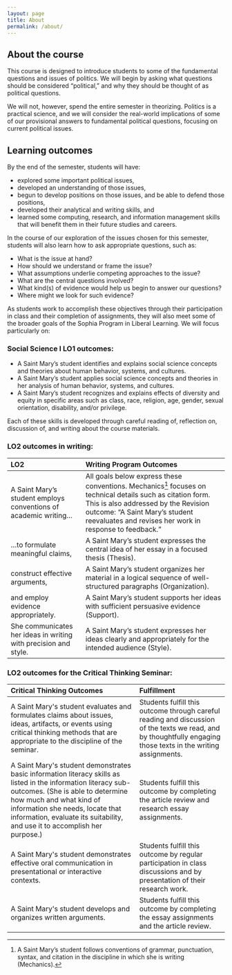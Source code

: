 ```yaml
---
layout: page
title: About
permalink: /about/
---
```


## About the course

This course is designed to introduce students to some of the fundamental questions and issues of politics. We will begin by asking what questions should be considered “political,” and why they should be thought of as political questions.

We will not, however, spend the entire semester in theorizing. Politics is a practical science, and we will consider the real-world implications of some of our provisional answers to fundamental political questions, focusing on current political issues.

## Learning outcomes

By the end of the semester, students will have:
* explored some important political issues,
* developed an understanding of those issues,
* begun to develop positions on those issues, and be able to defend those positions,
* developed their analytical and writing skills, and
* learned some computing, research, and information management skills that will benefit them in their future studies and careers.

In the course of our exploration of the issues chosen for this semester, students will also learn how to ask appropriate questions, such as:
* What is the issue at hand?
* How should we understand or frame the issue?
* What assumptions underlie competing approaches to the issue?
* What are the central questions involved?
* What kind(s) of evidence would help us begin to answer our questions?
* Where might we look for such evidence?

As students work to accomplish these objectives through their participation in class and their completion of assignments, they will also meet some of the broader goals of the Sophia Program in Liberal Learning. We will focus particularly on:

### Social Science I LO1 outcomes:
* A Saint Mary’s student identifies and explains social science concepts and theories about human behavior, systems, and cultures.
* A Saint Mary’s student applies social science concepts and theories in her analysis of human behavior, systems, and cultures.
* A Saint Mary’s student recognizes and explains effects of diversity and equity in specific areas such as class, race, religion, age, gender, sexual orientation, disability, and/or privilege.

Each of these skills is developed through careful reading of, reflection on, discussion of, and writing about the course materials.

### LO2 outcomes in writing:

|**LO2**|**Writing Program Outcomes**|
|:-----|:-----|
| A Saint Mary’s student employs conventions of academic writing…| All goals below express these conventions. Mechanics[^1]  focuses on technical details such as citation form. This is also addressed by the Revision outcome: “A Saint Mary’s student reevaluates and revises her work in response to feedback.”|
| …to formulate meaningful claims,| A Saint Mary’s student expresses the central idea of her essay in a focused thesis (Thesis).|
| construct effective arguments,| A Saint Mary’s student organizes her material in a logical sequence of well-structured paragraphs (Organization).|
| and employ evidence appropriately.| A Saint Mary’s student supports her ideas with sufficient persuasive evidence (Support).|
| She communicates her ideas in writing with precision and style.| A Saint Mary’s student expresses her ideas clearly and appropriately for the intended audience (Style).|

### LO2 outcomes for the Critical Thinking Seminar:

|**Critical Thinking Outcomes**|**Fulfillment**|
|:--|:--|
| A Saint Mary's student evaluates and formulates claims about issues, ideas, artifacts, or events using critical thinking methods that are appropriate to the discipline of the seminar.| Students fulfill this outcome through careful reading and discussion of the texts we read, and by thoughtfully engaging those texts in the writing assignments.|
| A Saint Mary's student demonstrates basic information literacy skills as listed in the information literacy sub-outcomes. (She is able to determine how much and what kind of information she needs, locate that information, evaluate its suitability, and use it to accomplish her purpose.)| Students fulfill this outcome by completing the article review and research essay assignments.|
| A Saint Mary's student demonstrates effective oral communication in presentational or interactive contexts.| Students fulfill this outcome by regular participation in class discussions and by presentation of their research work.|
| A Saint Mary's student develops and organizes written arguments.| Students fulfill this outcome by completing the essay assignments and the article review.|

[^1]:	A Saint Mary’s student follows conventions of grammar, punctuation, syntax, and citation in the discipline in which she is writing (Mechanics).